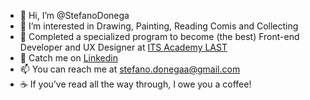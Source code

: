 - 👋 Hi, I’m @StefanoDonega
- 👀 I’m interested in Drawing, Painting, Reading Comis and Collecting
- 🌱 Completed a specialized program to become (the best) Front-end Developer and UX Designer at <a target="_blank" href="https://www.itslogistica.it/">ITS Academy LAST</a>
- 💼 Catch me on <a target="_blank" href="https://linkedin.com/in/stefano-donega">Linkedin</a>
- 📫 You can reach me at stefano.donegaa@gmail.com
- ☕ If you’ve read all the way through, I owe you a coffee!

<!---
StefanoDonega/StefanoDonega is a ✨ special ✨ repository because its `README.md` (this file) appears on your GitHub profile.
You can click the Preview link to take a look at your changes.
--->
